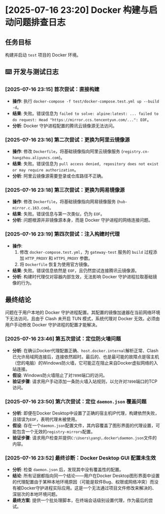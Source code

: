 # [2025-07-16 23:20] Docker 构建与启动问题排查日志

## 任务目标
构建并启动 `test` 项目的 Docker 环境。

## ⌨️ 开发与测试日志

### [2025-07-16 23:15] 首次尝试：直接构建
- **操作**: 执行 `docker-compose -f test/docker-compose.test.yml up --build -d`。
- **结果**: 失败。错误信息为 `failed to solve: alpine:latest: ... failed to do request: Head "https://mirror.ccs.tencentyun.com/...": EOF`。
- **分析**: Docker 守护进程配置的腾讯云镜像源无法访问。

### [2025-07-16 23:16] 第二次尝试：更换为阿里云镜像源
- **操作**: 修改 `Dockerfile`，将基础镜像指向阿里云镜像服务 (`registry.cn-hangzhou.aliyuncs.com`)。
- **结果**: 失败。错误信息为 `pull access denied, repository does not exist or may require authorization`。
- **分析**: 阿里云镜像源需要登录或仓库路径不正确。

### [2025-07-16 23:18] 第三次尝试：更换为网易镜像源
- **操作**: 修改 `Dockerfile`，将基础镜像指向网易镜像服务 (`hub-mirror.c.163.com`)。
- **结果**: 失败。错误信息与第一次类似，仍为 `EOF`。
- **分析**: 问题根源并非镜像源本身，而是 Docker 守护进程的网络连接问题。

### [2025-07-16 23:19] 第四次尝试：注入构建时代理
- **操作**:
    1. 修改 `docker-compose.test.yml`，为 `gateway-test` 服务的 `build` 过程添加 `HTTP_PROXY` 和 `HTTPS_PROXY` 参数。
    2. 将 `Dockerfile` 恢复为使用官方镜像。
- **结果**: 失败。错误信息依然是 `EOF`，且仍然尝试连接腾讯云镜像源。
- **分析**: 构建时代理仅对容器内部生效，无法影响 Docker 守护进程拉取基础镜像的行为。

## 最终结论
问题在于用户本地的 Docker 守护进程配置。其配置的镜像加速器在当前网络环境下无法访问，且由于 Clash 未开启 TUN 模式，系统代理对 Docker 无效。必须由用户手动修改 Docker 守护进程的配置才能解决。
### [2025-07-16 23:46] 第五次尝试：定位防火墙问题
- **分析**: 在确认Docker代理配置正确、`host.docker.internal`解析正常、Clash已允许局域网连接后，连接依然超时。最后的、也是最可能的故障点是宿主机（您的电脑）的Windows防火墙，它可能正在阻止来自Docker虚拟网络的入站连接。
- **假设**: Windows防火墙阻止了对`7890`端口的访问。
- **验证步骤**: 请求用户手动添加一条防火墙入站规则，以允许对`7890`端口的TCP访问。
### [2025-07-16 23:50] 第六次尝试：定位 `daemon.json` 覆盖问题
- **分析**: 即便在Docker Desktop中设置了正确的宿主机IP代理，构建依然失败，且错误为`EOF`，表明代理未被使用。
- **假设**: 存在一个`daemon.json`配置文件，其内容覆盖了图形界面的代理设置，可能包含一个无效的`registry-mirrors`配置。
- **验证步骤**: 请求用户检查并提供`C:\Users\yang\.docker\daemon.json`文件的内容。
### [2025-07-16 23:52] 最终诊断：Docker Desktop GUI 配置未生效
- **分析**: 检查 `daemon.json` 后，发现其中没有覆盖性的配置。
- **结论**: 所有证据都指向同一个结论——用户在Docker Desktop图形界面中设置的代理配置由于某种本地环境原因（可能是软件Bug、权限或网络冲突）而没有被Docker守护进程实际应用。这是一个无法通过项目文件修改来解决的、深层次的本地环境问题。
- **最终方案**: 提供一个批处理脚本，在终端会话级别设置代理，作为最后的尝试。